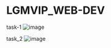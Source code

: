 # LGMVIP_WEB-DEV
task-1
![image](https://user-images.githubusercontent.com/68954508/128718573-e0e8c9c9-3b9a-440d-8b2c-123ea952716e.png)

task_2
![image](https://user-images.githubusercontent.com/68954508/128718930-f881b0d5-2832-4dc2-84f5-1a8d4d8c8bc0.png)

